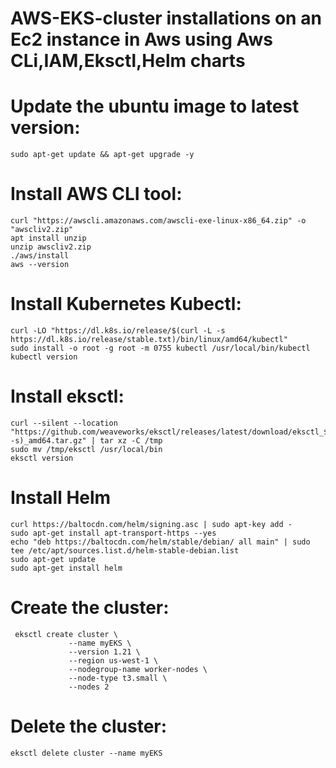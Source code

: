 # AWS-EKS-cluster installations on an Ec2 instance in Aws using Aws CLi,IAM,Eksctl,Helm charts 

# Update the ubuntu image to latest version:

    sudo apt-get update && apt-get upgrade -y

# Install AWS CLI tool:

    curl "https://awscli.amazonaws.com/awscli-exe-linux-x86_64.zip" -o "awscliv2.zip" 
    apt install unzip 
    unzip awscliv2.zip 
    ./aws/install
    aws --version 


# Install Kubernetes Kubectl:

    curl -LO "https://dl.k8s.io/release/$(curl -L -s https://dl.k8s.io/release/stable.txt)/bin/linux/amd64/kubectl"
    sudo install -o root -g root -m 0755 kubectl /usr/local/bin/kubectl
    kubectl version 

# Install eksctl:

    curl --silent --location "https://github.com/weaveworks/eksctl/releases/latest/download/eksctl_$(uname -s)_amd64.tar.gz" | tar xz -C /tmp
    sudo mv /tmp/eksctl /usr/local/bin
    eksctl version

# Install Helm 

    curl https://baltocdn.com/helm/signing.asc | sudo apt-key add -
    sudo apt-get install apt-transport-https --yes
    echo "deb https://baltocdn.com/helm/stable/debian/ all main" | sudo tee /etc/apt/sources.list.d/helm-stable-debian.list
    sudo apt-get update
    sudo apt-get install helm

# Create the cluster:

     eksctl create cluster \
                 --name myEKS \
                 --version 1.21 \
                 --region us-west-1 \
                 --nodegroup-name worker-nodes \
                 --node-type t3.small \
                 --nodes 2
            
# Delete the cluster:

    eksctl delete cluster --name myEKS
    
